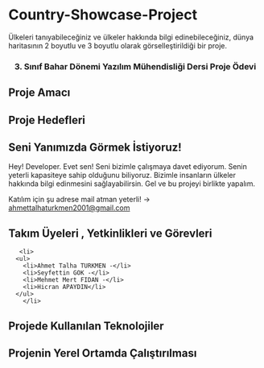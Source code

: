 # Country-Showcase-Project


Ülkeleri tanıyabileceğiniz ve ülkeler hakkında bilgi edinebileceğiniz, dünya haritasının 2 boyutlu ve 3 boyutlu olarak görselleştirildiği bir proje.

<h3 align="center">3. Sınıf Bahar Dönemi Yazılım Mühendisliği Dersi Proje Ödevi</h3>

## Proje Amacı

## Proje Hedefleri

## Seni Yanımızda Görmek İstiyoruz!

Hey! Developer. Evet sen! Seni bizimle çalışmaya davet ediyorum. Senin yeterli kapasiteye sahip olduğunu biliyoruz. Bizimle insanların ülkeler hakkında bilgi edinmesini sağlayabilirsin. Gel ve bu projeyi birlikte yapalım.

Katılım için şu adrese mail atman yeterli! -> ahmettalhaturkmen2001@gmail.com

## Takım Üyeleri , Yetkinlikleri ve Görevleri
       <li> 
      <ul>
        <li>Ahmet Talha TURKMEN -</li>
        <li>Seyfettin GOK -</li>
        <li>Mehmet Mert FIDAN -</li>
        <li>Hicran APAYDIN</li>
      </ul>
        </li>

## Projede Kullanılan Teknolojiler

## Projenin Yerel Ortamda Çalıştırılması


